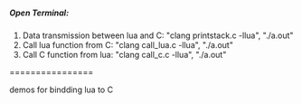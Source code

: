 ##### Open Terminal:
1. Data transmission between lua and C: "clang printstack.c -llua", "./a.out"
2. Call lua function from C: "clang call_lua.c -llua", "./a.out"
3. Call C function from lua: "clang call_c.c -llua", "./a.out"

================

demos for bindding lua to C
